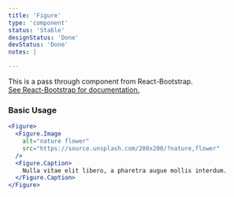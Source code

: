 ```yaml
---
title: 'Figure'
type: 'component'
status: 'Stable'
designStatus: 'Done'
devStatus: 'Done'
notes: |

---
```


<p className="lead">
  This is a pass through component from React-Bootstrap.<br/>
  <a href="https://react-bootstrap.github.io/components/figures/" target="_blank" rel="noopener noreferrer">
    See React-Bootstrap for documentation.
  </a>
</p>

### Basic Usage

```jsx live
<Figure>
  <Figure.Image
    alt="nature flower"
    src="https://source.unsplash.com/200x200/?nature,flower"
  />
  <Figure.Caption>
    Nulla vitae elit libero, a pharetra augue mollis interdum.
  </Figure.Caption>
</Figure>
```
